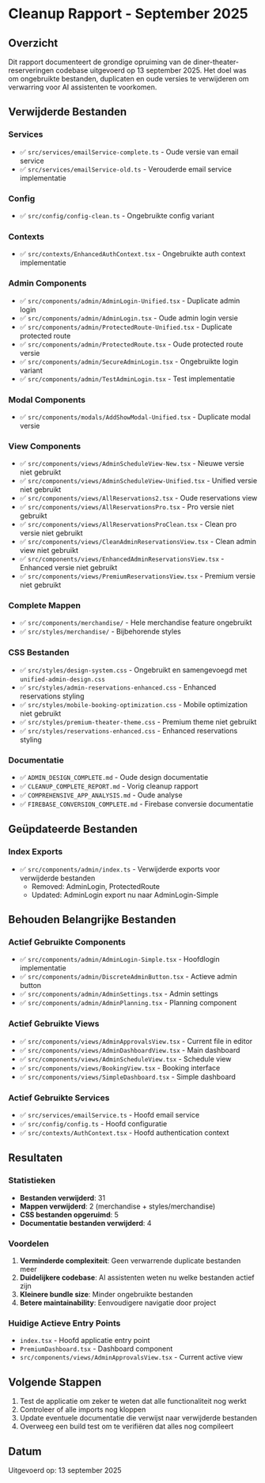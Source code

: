 # Cleanup Rapport - September 2025

## Overzicht
Dit rapport documenteert de grondige opruiming van de diner-theater-reserveringen codebase uitgevoerd op 13 september 2025. Het doel was om ongebruikte bestanden, duplicaten en oude versies te verwijderen om verwarring voor AI assistenten te voorkomen.

## Verwijderde Bestanden

### Services
- ✅ `src/services/emailService-complete.ts` - Oude versie van email service
- ✅ `src/services/emailService-old.ts` - Verouderde email service implementatie

### Config
- ✅ `src/config/config-clean.ts` - Ongebruikte config variant

### Contexts
- ✅ `src/contexts/EnhancedAuthContext.tsx` - Ongebruikte auth context implementatie

### Admin Components
- ✅ `src/components/admin/AdminLogin-Unified.tsx` - Duplicate admin login
- ✅ `src/components/admin/AdminLogin.tsx` - Oude admin login versie
- ✅ `src/components/admin/ProtectedRoute-Unified.tsx` - Duplicate protected route
- ✅ `src/components/admin/ProtectedRoute.tsx` - Oude protected route versie
- ✅ `src/components/admin/SecureAdminLogin.tsx` - Ongebruikte login variant
- ✅ `src/components/admin/TestAdminLogin.tsx` - Test implementatie

### Modal Components
- ✅ `src/components/modals/AddShowModal-Unified.tsx` - Duplicate modal versie

### View Components
- ✅ `src/components/views/AdminScheduleView-New.tsx` - Nieuwe versie niet gebruikt
- ✅ `src/components/views/AdminScheduleView-Unified.tsx` - Unified versie niet gebruikt
- ✅ `src/components/views/AllReservations2.tsx` - Oude reservations view
- ✅ `src/components/views/AllReservationsPro.tsx` - Pro versie niet gebruikt
- ✅ `src/components/views/AllReservationsProClean.tsx` - Clean pro versie niet gebruikt
- ✅ `src/components/views/CleanAdminReservationsView.tsx` - Clean admin view niet gebruikt
- ✅ `src/components/views/EnhancedAdminReservationsView.tsx` - Enhanced versie niet gebruikt
- ✅ `src/components/views/PremiumReservationsView.tsx` - Premium versie niet gebruikt

### Complete Mappen
- ✅ `src/components/merchandise/` - Hele merchandise feature ongebruikt
- ✅ `src/styles/merchandise/` - Bijbehorende styles

### CSS Bestanden
- ✅ `src/styles/design-system.css` - Ongebruikt en samengevoegd met `unified-admin-design.css`
- ✅ `src/styles/admin-reservations-enhanced.css` - Enhanced reservations styling
- ✅ `src/styles/mobile-booking-optimization.css` - Mobile optimization niet gebruikt
- ✅ `src/styles/premium-theater-theme.css` - Premium theme niet gebruikt
- ✅ `src/styles/reservations-enhanced.css` - Enhanced reservations styling

### Documentatie
- ✅ `ADMIN_DESIGN_COMPLETE.md` - Oude design documentatie
- ✅ `CLEANUP_COMPLETE_REPORT.md` - Vorig cleanup rapport
- ✅ `COMPREHENSIVE_APP_ANALYSIS.md` - Oude analyse
- ✅ `FIREBASE_CONVERSION_COMPLETE.md` - Firebase conversie documentatie

## Geüpdateerde Bestanden

### Index Exports
- ✅ `src/components/admin/index.ts` - Verwijderde exports voor verwijderde bestanden
  - Removed: AdminLogin, ProtectedRoute
  - Updated: AdminLogin export nu naar AdminLogin-Simple

## Behouden Belangrijke Bestanden

### Actief Gebruikte Components
- ✅ `src/components/admin/AdminLogin-Simple.tsx` - Hoofdlogin implementatie
- ✅ `src/components/admin/DiscreteAdminButton.tsx` - Actieve admin button
- ✅ `src/components/admin/AdminSettings.tsx` - Admin settings
- ✅ `src/components/admin/AdminPlanning.tsx` - Planning component

### Actief Gebruikte Views
- ✅ `src/components/views/AdminApprovalsView.tsx` - Current file in editor
- ✅ `src/components/views/AdminDashboardView.tsx` - Main dashboard
- ✅ `src/components/views/AdminScheduleView.tsx` - Schedule view
- ✅ `src/components/views/BookingView.tsx` - Booking interface
- ✅ `src/components/views/SimpleDashboard.tsx` - Simple dashboard

### Actief Gebruikte Services
- ✅ `src/services/emailService.ts` - Hoofd email service
- ✅ `src/config/config.ts` - Hoofd configuratie
- ✅ `src/contexts/AuthContext.tsx` - Hoofd authentication context

## Resultaten

### Statistieken
- **Bestanden verwijderd**: 31
- **Mappen verwijderd**: 2 (merchandise + styles/merchandise)
- **CSS bestanden opgeruimd**: 5
- **Documentatie bestanden verwijderd**: 4

### Voordelen
1. **Verminderde complexiteit**: Geen verwarrende duplicate bestanden meer
2. **Duidelijkere codebase**: AI assistenten weten nu welke bestanden actief zijn
3. **Kleinere bundle size**: Minder ongebruikte bestanden
4. **Betere maintainability**: Eenvoudigere navigatie door project

### Huidige Actieve Entry Points
- `index.tsx` - Hoofd applicatie entry point
- `PremiumDashboard.tsx` - Dashboard component
- `src/components/views/AdminApprovalsView.tsx` - Current active view

## Volgende Stappen
1. Test de applicatie om zeker te weten dat alle functionaliteit nog werkt
2. Controleer of alle imports nog kloppen
3. Update eventuele documentatie die verwijst naar verwijderde bestanden
4. Overweeg een build test om te verifiëren dat alles nog compileert

## Datum
Uitgevoerd op: 13 september 2025